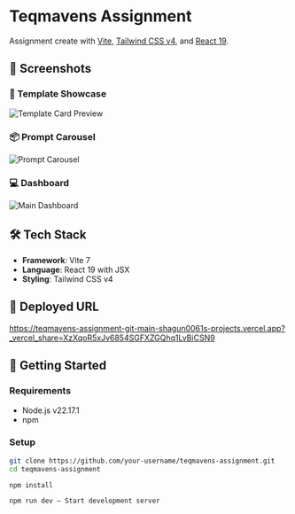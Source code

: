 # Teqmavens Assignment

Assignment create with [Vite](https://vitejs.dev/), [Tailwind CSS v4](https://tailwindcss.com/), and [React 19](https://react.dev/).

## 🌟 Screenshots

### 🧠 Template Showcase

![Template Card Preview](/readme.png)

### 📦 Prompt Carousel

![Prompt Carousel](/readme2.png)

### 💻 Dashboard

![Main Dashboard](/readme3.png)

## 🛠 Tech Stack

- **Framework**: Vite 7
- **Language**: React 19 with JSX
- **Styling**: Tailwind CSS v4

## 🚀 Deployed URL

https://teqmavens-assignment-git-main-shagun0061s-projects.vercel.app?_vercel_share=XzXqoR5xJv6854SGFXZGQhq1LvBiCSN9

## 🚀 Getting Started

### Requirements

- Node.js v22.17.1
- npm

### Setup

```bash
git clone https://github.com/your-username/teqmavens-assignment.git
cd teqmavens-assignment

npm install

npm run dev – Start development server

```
